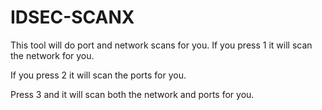 # IDSEC-SCANX
This tool will do port and network scans for you.
If you press 1 it will scan the network for you.

If you press 2 it will scan the ports for you.

Press 3 and it will scan both the network and ports for you.
